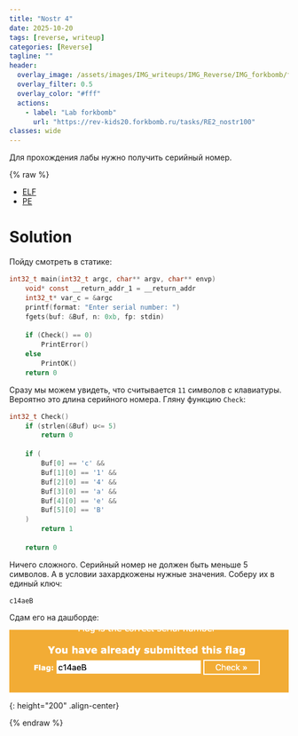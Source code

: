 ```yaml
---
title: "Nostr 4"
date: 2025-10-20
tags: [reverse, writeup]  
categories: [Reverse]
tagline: ""
header:
  overlay_image: /assets/images/IMG_writeups/IMG_Reverse/IMG_forkbomb/forkbomb_logo.jpg
  overlay_filter: 0.5 
  overlay_color: "#fff"
  actions:
    - label: "Lab forkbomb"
      url: "https://rev-kids20.forkbomb.ru/tasks/RE2_nostr100"
classes: wide
---
```


Для прохождения лабы нужно получить серийный номер.

{% raw %}

- [ELF](https://rev-kids20.forkbomb.ru/files/rev/re2/s4.out)
- [PE](https://rev-kids20.forkbomb.ru/files/rev/re2/s4.exe)

# Solution

Пойду смотреть в статике:

```c
int32_t main(int32_t argc, char** argv, char** envp)
    void* const __return_addr_1 = __return_addr
    int32_t* var_c = &argc
    printf(format: "Enter serial number: ")
    fgets(buf: &Buf, n: 0xb, fp: stdin)
    
    if (Check() == 0)
        PrintError()
    else
        PrintOK()
    return 0
```

Сразу мы можем увидеть, что считывается `11` символов с клавиатуры. Вероятно это длина серийного номера. Гляну функцию `Check`:

```c
int32_t Check()
    if (strlen(&Buf) u<= 5)
        return 0
    
    if (
	    Buf[0] == 'c' &&
		Buf[1][0] == '1' &&
		Buf[2][0] == '4' && 
	    Buf[3][0] == 'a' &&
	    Buf[4][0] == 'e' &&
	    Buf[5][0] == 'B'
    )
        return 1
    
    return 0
```

Ничего сложного. Серийный номер не должен быть меньше 5 символов. А в условии захардкожены нужные значения. Соберу их в единый ключ:

```
c14aeB
```

Сдам его на дашборде:

![IMG](/assets/images/IMG_writeups/IMG_Reverse/IMG_forkbomb/IMG_nostr_4/1.png){: height="200" .align-center}

{% endraw %}
